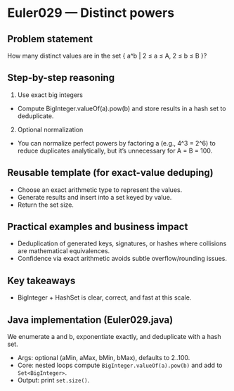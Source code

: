 # Euler029 — Distinct powers

## Problem statement

How many distinct values are in the set { a^b | 2 ≤ a ≤ A, 2 ≤ b ≤ B }?

## Step-by-step reasoning

1) Use exact big integers
- Compute BigInteger.valueOf(a).pow(b) and store results in a hash set to deduplicate.

2) Optional normalization
- You can normalize perfect powers by factoring a (e.g., 4^3 = 2^6) to reduce duplicates analytically, but it’s unnecessary for A = B = 100.

## Reusable template (for exact-value deduping)

- Choose an exact arithmetic type to represent the values.
- Generate results and insert into a set keyed by value.
- Return the set size.

## Practical examples and business impact

- Deduplication of generated keys, signatures, or hashes where collisions are mathematical equivalences.
- Confidence via exact arithmetic avoids subtle overflow/rounding issues.

## Key takeaways

- BigInteger + HashSet is clear, correct, and fast at this scale.

## Java implementation (Euler029.java)

We enumerate a and b, exponentiate exactly, and deduplicate with a hash set.

- Args: optional (aMin, aMax, bMin, bMax), defaults to 2..100.
- Core: nested loops compute `BigInteger.valueOf(a).pow(b)` and add to `Set<BigInteger>`.
- Output: print `set.size()`.
